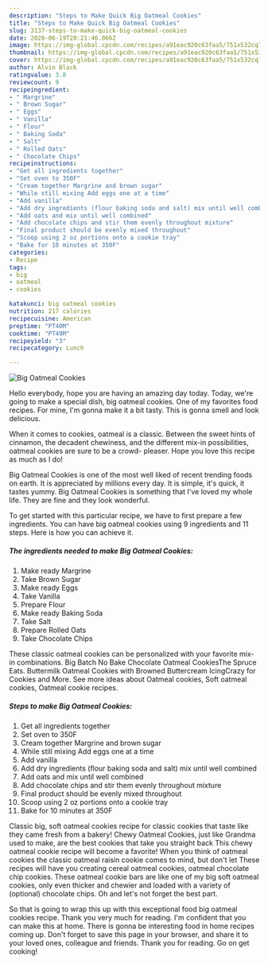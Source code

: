 ```yaml
---
description: "Steps to Make Quick Big Oatmeal Cookies"
title: "Steps to Make Quick Big Oatmeal Cookies"
slug: 3137-steps-to-make-quick-big-oatmeal-cookies
date: 2020-06-19T20:21:46.066Z
image: https://img-global.cpcdn.com/recipes/a91eac920c63faa5/751x532cq70/big-oatmeal-cookies-recipe-main-photo.jpg
thumbnail: https://img-global.cpcdn.com/recipes/a91eac920c63faa5/751x532cq70/big-oatmeal-cookies-recipe-main-photo.jpg
cover: https://img-global.cpcdn.com/recipes/a91eac920c63faa5/751x532cq70/big-oatmeal-cookies-recipe-main-photo.jpg
author: Alvin Black
ratingvalue: 3.8
reviewcount: 9
recipeingredient:
- " Margrine"
- " Brown Sugar"
- " Eggs"
- " Vanilla"
- " Flour"
- " Baking Soda"
- " Salt"
- " Rolled Oats"
- " Chocolate Chips"
recipeinstructions:
- "Get all ingredients together"
- "Set oven to 350F"
- "Cream together Margrine and brown sugar"
- "While still mixing Add eggs one at a time"
- "Add vanilla"
- "Add dry ingredients (flour baking soda and salt) mix until well combined"
- "Add oats and mix until well combined"
- "Add chocolate chips and stir them evenly throughout mixture"
- "Final product should be evenly mixed throughout"
- "Scoop using 2 oz portions onto a cookie tray"
- "Bake for 10 minutes at 350F"
categories:
- Recipe
tags:
- big
- oatmeal
- cookies

katakunci: big oatmeal cookies 
nutrition: 217 calories
recipecuisine: American
preptime: "PT40M"
cooktime: "PT49M"
recipeyield: "3"
recipecategory: Lunch

---
```



![Big Oatmeal Cookies](https://img-global.cpcdn.com/recipes/a91eac920c63faa5/751x532cq70/big-oatmeal-cookies-recipe-main-photo.jpg)

Hello everybody, hope you are having an amazing day today. Today, we're going to make a special dish, big oatmeal cookies. One of my favorites food recipes. For mine, I'm gonna make it a bit tasty. This is gonna smell and look delicious.

When it comes to cookies, oatmeal is a classic. Between the sweet hints of cinnamon, the decadent chewiness, and the different mix-in possibilities, oatmeal cookies are sure to be a crowd- pleaser. Hope you love this recipe as much as I do!

Big Oatmeal Cookies is one of the most well liked of recent trending foods on earth. It is appreciated by millions every day. It is simple, it's quick, it tastes yummy. Big Oatmeal Cookies is something that I've loved my whole life. They are fine and they look wonderful.


To get started with this particular recipe, we have to first prepare a few ingredients. You can have big oatmeal cookies using 9 ingredients and 11 steps. Here is how you can achieve it.

<!--inarticleads1-->

##### The ingredients needed to make Big Oatmeal Cookies:

1. Make ready  Margrine
1. Take  Brown Sugar
1. Make ready  Eggs
1. Take  Vanilla
1. Prepare  Flour
1. Make ready  Baking Soda
1. Take  Salt
1. Prepare  Rolled Oats
1. Take  Chocolate Chips


These classic oatmeal cookies can be personalized with your favorite mix-in combinations. Big Batch No Bake Chocolate Oatmeal CookiesThe Spruce Eats. Buttermilk Oatmeal Cookies with Browned Buttercream IcingCrazy for Cookies and More. See more ideas about Oatmeal cookies, Soft oatmeal cookies, Oatmeal cookie recipes. 

<!--inarticleads2-->

##### Steps to make Big Oatmeal Cookies:

1. Get all ingredients together
1. Set oven to 350F
1. Cream together Margrine and brown sugar
1. While still mixing Add eggs one at a time
1. Add vanilla
1. Add dry ingredients (flour baking soda and salt) mix until well combined
1. Add oats and mix until well combined
1. Add chocolate chips and stir them evenly throughout mixture
1. Final product should be evenly mixed throughout
1. Scoop using 2 oz portions onto a cookie tray
1. Bake for 10 minutes at 350F


Classic big, soft oatmeal cookies recipe for classic cookies that taste like they came fresh from a bakery! Chewy Oatmeal Cookies, just like Grandma used to make, are the best cookies that take you straight back This chewy oatmeal cookie recipe will become a favorite! When you think of oatmeal cookies the classic oatmeal raisin cookie comes to mind, but don&#39;t let These recipes will have you creating cereal oatmeal cookies, oatmeal chocolate chip cookies. These oatmeal cookie bars are like one of my big soft oatmeal cookies, only even thicker and chewier and loaded with a variety of (optional) chocolate chips. Oh and let&#39;s not forget the best part. 

So that is going to wrap this up with this exceptional food big oatmeal cookies recipe. Thank you very much for reading. I'm confident that you can make this at home. There is gonna be interesting food in home recipes coming up. Don't forget to save this page in your browser, and share it to your loved ones, colleague and friends. Thank you for reading. Go on get cooking!
